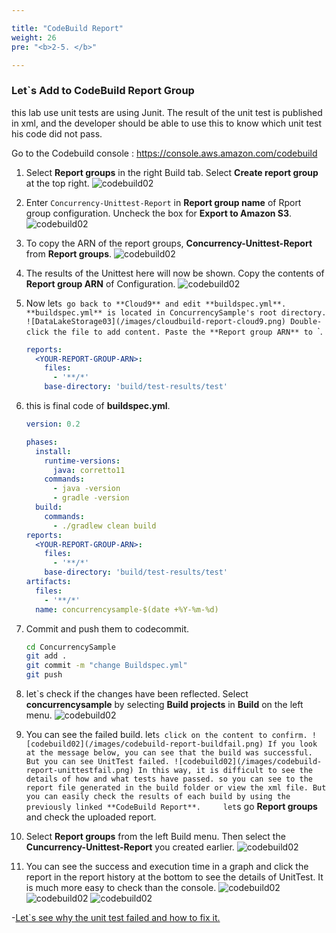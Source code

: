 ```yaml
---

title: "CodeBuild Report"
weight: 26
pre: "<b>2-5. </b>"

---
```


### Let`s Add to CodeBuild Report Group

this lab use unit tests are using Junit. The result of the unit test is published in xml, and the developer should be able to use this to know which unit test his code did not pass.

Go to the Codebuild console : https://console.aws.amazon.com/codebuild

1. Select **Report groups** in the right Build tab. Select **Create report group** at the top right.
    ![codebuild02](/images/codebuild-report.png)

1. Enter `Concurrency-Unittest-Report` in **Report group name** of Rport group configuration. Uncheck the box for **Export to Amazon S3**.
    ![codebuild02](/images/cloudbuild-report-2.png)

1. To copy the ARN of the report groups, **Concurrency-Unittest-Report** from **Report groups**.
    ![codebuild02](/images/codebuild-report-arn.png)

1. The results of the Unittest here will now be shown. Copy the contents of **Report group ARN** of Configuration.
    ![codebuild02](/images/codebuild-report-copy-arn.png)

1. Now let`s go back to **Cloud9** and edit **buildspec.yml**. **buildspec.yml** is located in ConcurrencySample's root directory. 
    ![DataLakeStorage03](/images/cloudbuild-report-cloud9.png)
    Double-click the file to add content. Paste the **Report group ARN** to `<YOUR-REPORT-GROUP-ARN>`.
    ```yml
    reports:
      <YOUR-REPORT-GROUP-ARN>:
        files:
          - '**/*'
        base-directory: 'build/test-results/test'
    ```

1. this is final code of **buildspec.yml**.
    ```yml
    version: 0.2
    
    phases:
      install:
        runtime-versions:
          java: corretto11
        commands:
          - java -version
          - gradle -version
      build:
        commands:
          - ./gradlew clean build
    reports:
      <YOUR-REPORT-GROUP-ARN>:
        files:
          - '**/*'
        base-directory: 'build/test-results/test'      
    artifacts:
      files:
        - '**/*'
      name: concurrencysample-$(date +%Y-%m-%d) 
    
    ```
1. Commit and push them to codecommit.
    ```bash
    cd ConcurrencySample
    git add .
    git commit -m "change Buildspec.yml"
    git push
    ```

1. let`s check if the changes have been reflected. Select **concurrencysample** by selecting **Build projects** in **Build** on the left menu.
    ![codebuild02](/images/codebuild-report-confirm.png)

1. You can see the failed build. let`s click on the content to confirm.
    ![codebuild02](/images/codebuild-report-buildfail.png)
    If you look at the message below, you can see that the build was successful. But you can see UnitTest failed.
    ![codebuild02](/images/codebuild-report-unittestfail.png)
    In this way, it is difficult to see the details of how and what tests have passed. so you can see to the report file generated in the build folder or view the xml file. But you can easily check the results of each build by using the previously linked **CodeBuild Report**.
    let`s go **Report groups** and check the uploaded report.
1. Select **Report groups** from the left Build menu. Then select the **Cuncurrency-Unittest-Report** you created earlier.
    ![codebuild02](/images/codebuild-report-show.png)

1. You can see the success and execution time in a graph and click the report in the report history at the bottom to see the details of UnitTest. It is much more easy to check than the console.
    ![codebuild02](/images/codebuild-report-graph.png)
    ![codebuild02](/images/codebuild-report-detail.png)
    ![codebuild02](/images/codebuild-report-detail2.png)

    

-[Let`s see why the unit test failed and how to fix it.](/en/codequality) 
